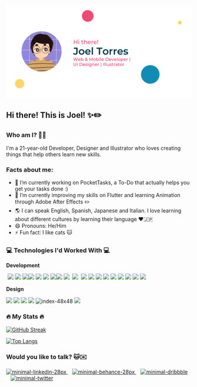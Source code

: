 ![animated-header](./header/anim-header.gif?raw=true)

## Hi there! This is Joel! ✨✏️

### Who am I? 👨‍💻

I'm a 21-year-old Developer, Designer and Illustrator who loves creating things that help others learn new skills.

### Facts about me:

- 🔭 I’m currently working on PocketTasks, a To-Do that actually helps you get your tasks done :)
- 🌱 I’m currently improving my skills on Flutter and learning Animation through Adobe After Effects ✏️
- 🌎 I can speak English, Spanish, Japanese and Italian. I love learning about different cultures by learning their language ❤️🇯🇵
- 😄 Pronouns: He/Him
- ⚡ Fun fact: I like cats 🐱

### 💻 Technologies I'd Worked With 💻

**Development**
</br>

&nbsp;<img src="https://img.icons8.com/fluency/46/flutter.png"/>&nbsp;<img src="https://img.icons8.com/color/48/000000/java-coffee-cup-logo--v1.png"/>&nbsp;<img src="https://img.icons8.com/color/48/000000/python--v1.png"/><img src="https://img.icons8.com/color/48/000000/javascript--v1.png"/>&nbsp;<img src="https://img.icons8.com/color/48/angularjs.png"/>&nbsp;<img src="https://img.icons8.com/color/48/000000/react-native.png"/>&nbsp;<img src="https://img.icons8.com/color/48/000000/vue-js.png"/><img src="https://img.icons8.com/external-tal-revivo-shadow-tal-revivo/48/000000/external-nuxt-js-a-free-and-open-source-web-application-framework-logo-shadow-tal-revivo.png"/>&nbsp;<img src="https://img.icons8.com/fluency/48/000000/gatsbyjs.png"/>&nbsp;&nbsp;<img src="https://img.icons8.com/color/48/000000/nodejs.png"/>&nbsp;&nbsp;<img src="https://img.icons8.com/color/48/000000/npm.png"/>&nbsp;<img src="https://img.icons8.com/color/48/000000/html-5--v1.png"/>&nbsp;<img src="https://img.icons8.com/color/48/000000/css3.png"/>&nbsp;<img src="https://img.icons8.com/color/48/000000/sass.png"/>&nbsp;<img src="https://img.icons8.com/color/48/000000/android-studio--v3.png"/>&nbsp;<img src="https://img.icons8.com/color/48/000000/intellij-idea.png"/>&nbsp;<img src="https://img.icons8.com/color/48/000000/visual-studio-code-2019.png"/>&nbsp;<img src="https://img.icons8.com/color/48/000000/git.png"/>&nbsp;<img src="https://img.icons8.com/color/48/000000/github--v1.png"/>&nbsp;

**Design**

<img src="https://img.icons8.com/color/48/000000/adobe-photoshop--v1.png"/>&nbsp;<img src="https://img.icons8.com/color/48/000000/adobe-xd--v1.png"/>&nbsp;<img src="https://img.icons8.com/color/48/000000/adobe-after-effects--v1.png"/>&nbsp;<img src="https://img.icons8.com/color/48/000000/adobe-illustrator--v1.png"/>&nbsp;<img src="https://i.ibb.co/gdfF4TR/index-48x48.png" alt="index-48x48" border="0">&nbsp;<img src="https://img.icons8.com/color/46/000000/figma--v1.png"/>&nbsp;

### 🔥 My Stats 🔥

[![GitHub Streak](http://github-readme-streak-stats.herokuapp.com?user=joeltorres-7&theme=dracula&hide_border=true&date_format=M%20j%5B%2C%20Y%5D)](https://git.io/streak-stats)

[![Top Langs](https://github-readme-stats.vercel.app/api/top-langs/?username=joeltorres-7&layout=compact&theme=vision-friendly-dark)](https://github.com/anuraghazra/github-readme-stats)

### Would you like to talk? 🐱✉️

<div id="badges">
  <a href="https://www.linkedin.com/in/joeltorres1/">
    <img src="https://img.icons8.com/color/28/000000/linkedin.png" alt="minimal-linkedin-28px" border="0">
  </a>
  &nbsp;&nbsp;
  <a href="https://www.behance.net/joeltorres-7">
    <img src="https://i.ibb.co/98FrCTS/minimal-behance-28px.png" alt="minimal-behance-28px" border="0">
  </a>
  &nbsp;&nbsp;
  <a href="https://dribbble.com/joeltorres">
    <img src="https://i.ibb.co/fGDqKNx/minimal-dribbble-28px.png" alt="minimal-dribbble" border="0">
  </a>
  &nbsp;&nbsp;
  <a href="https://twitter.com/_thisisjoel">
    <img src="https://i.ibb.co/0fMZqbt/minimal-twitter-28px.png" alt="minimal-twitter" border="0">
  </a>
</div>
